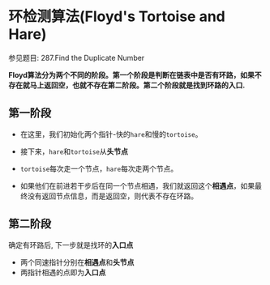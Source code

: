 # 环检测算法(Floyd's Tortoise and Hare)

参见题目: 287.Find the Duplicate Number

**Floyd算法分为两个不同的阶段。第一个阶段是判断在链表中是否有环路，如果不存在就马上返回空，也就不存在第二阶段。第二个阶段就是找到环路的入口.**



## 第一阶段

* 在这里，我们初始化两个指针-快的`hare`和慢的`tortoise`。

* 接下来，`hare`和`tortoise`从**头节点**

* `tortoise`每次走一个节点，`hare`每次走两个节点。
* 如果他们在前进若干步后在同一个节点相遇，我们就返回这个**相遇点**，如果最终没有返回节点信息，而是返回空，则代表不存在环路。

## 第二阶段

确定有环路后, 下一步就是找环的**入口点**

* 两个同速指针分别在**相遇点**和**头节点**
* 两指针相遇的点即为**入口点**

